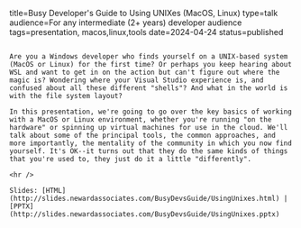 title=Busy Developer's Guide to Using UNIXes (MacOS, Linux)
type=talk
audience=For any intermediate (2+ years) developer audience
tags=presentation, macos,linux,tools
date=2024-04-24
status=published
~~~~~~

Are you a Windows developer who finds yourself on a UNIX-based system (MacOS or Linux) for the first time? Or perhaps you keep hearing about WSL and want to get in on the action but can't figure out where the magic is? Wondering where your Visual Studio experience is, and confused about all these different "shells"? And what in the world is with the file system layout?

In this presentation, we're going to go over the key basics of working with a MacOS or Linux environment, whether you're running "on the hardware" or spinning up virtual machines for use in the cloud. We'll talk about some of the principal tools, the common approaches, and more importantly, the mentality of the community in which you now find yourself. It's OK--it turns out that they do the same kinds of things that you're used to, they just do it a little "differently".
    
<hr />

Slides: [HTML](http://slides.newardassociates.com/BusyDevsGuide/UsingUnixes.html) | [PPTX](http://slides.newardassociates.com/BusyDevsGuide/UsingUnixes.pptx)
